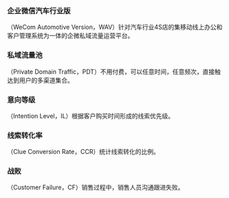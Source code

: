 ### 企业微信汽车行业版
（WeCom Automotive Version，WAV）针对汽车行业4S店的集移动线上办公和客户管理系统为一体的企微私域流量运营平台。

### 私域流量池
（Private Domain Traffic，PDT）不用付费，可以任意时间，任意频次，直接触达到用户的多渠道集合。

### 意向等级
（Intention Level，IL）根据客户购买时间形成的线索优先级。

### 线索转化率
（Clue Conversion Rate，CCR）统计线索转化的比例。

### 战败
（Customer Failure，CF）销售过程中，销售人员沟通跟进失败。
